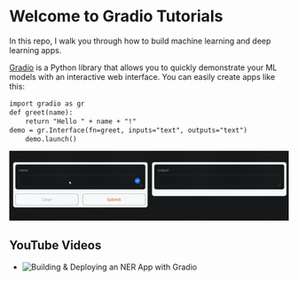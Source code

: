 # Welcome to Gradio Tutorials
In this repo, I walk you through how to build machine learning and deep learning apps. 

[Gradio](https://www.gradio.app/) is a Python library that allows you to quickly demonstrate your ML models with an interactive web interface. You can easily create apps like this: 

```
import gradio as gr
def greet(name):
    return "Hello " + name + "!"
demo = gr.Interface(fn=greet, inputs="text", outputs="text")
    demo.launch()
```
![](https://github.com/TirendazAcademy/Gradio-Tutorials/blob/main/Images/gradio-text.gif)

## YouTube Videos
- ![Building & Deploying an NER App with Gradio](https://youtu.be/2iRsk7HM6kg)

